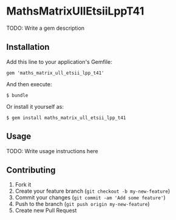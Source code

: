 # MathsMatrixUllEtsiiLppT41

TODO: Write a gem description

## Installation

Add this line to your application's Gemfile:

    gem 'maths_matrix_ull_etsii_lpp_t41'

And then execute:

    $ bundle

Or install it yourself as:

    $ gem install maths_matrix_ull_etsii_lpp_t41

## Usage

TODO: Write usage instructions here

## Contributing

1. Fork it
2. Create your feature branch (`git checkout -b my-new-feature`)
3. Commit your changes (`git commit -am 'Add some feature'`)
4. Push to the branch (`git push origin my-new-feature`)
5. Create new Pull Request
